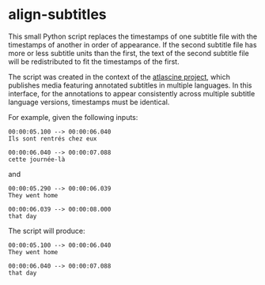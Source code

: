 # align-subtitles

This small Python script replaces the timestamps of one subtitle file with the timestamps of another in order of appearance. If the second subtitle file has more or less subtitle units than the first, the text of the second subtitle file will be redistributed to fit the timestamps of the first.

The script was created in the context of the [atlascine project](https://github.com/geomedialab/atlascine), which publishes media featuring annotated subtitles in multiple languages. In this interface, for the annotations to appear consistently across multiple subtitle language versions, timestamps must be identical.

For example, given the following inputs:
```
00:00:05.100 --> 00:00:06.040
Ils sont rentrés chez eux

00:00:06.040 --> 00:00:07.088
cette journée-là
```
and
```
00:00:05.290 --> 00:00:06.039
They went home

00:00:06.039 --> 00:00:08.000
that day
```

The script will produce:
```
00:00:05.100 --> 00:00:06.040
They went home

00:00:06.040 --> 00:00:07.088
that day
```


